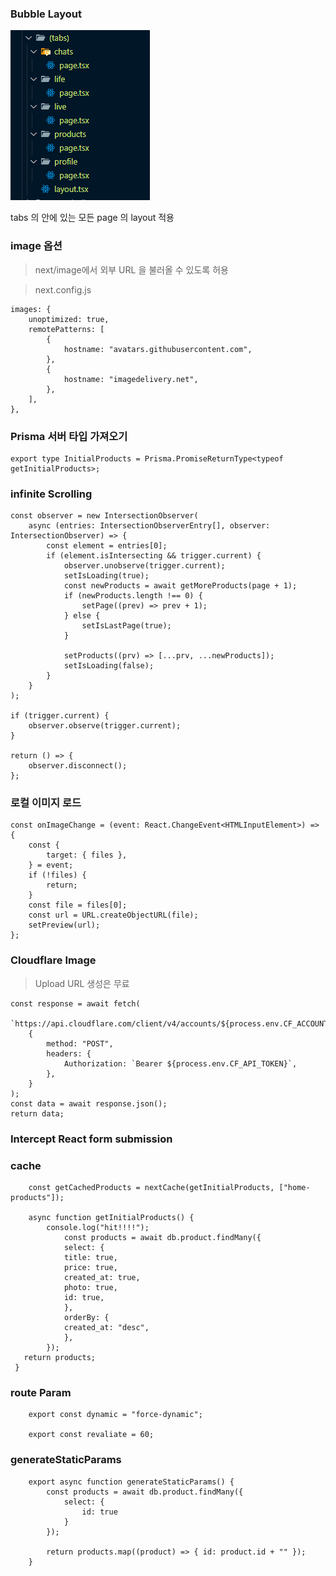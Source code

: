### Bubble Layout

![a](./img/bubble_layout.png)

tabs 의 안에 있는 모든 page 의 layout 적용

### image 옵션

> next/image에서 외부 URL 을 불러올 수 있도록 허용

> next.config.js

```TS
images: {
    unoptimized: true,
    remotePatterns: [
        {
            hostname: "avatars.githubusercontent.com",
        },
        {
            hostname: "imagedelivery.net",
        },
    ],
},
```

### Prisma 서버 타입 가져오기

```TS
export type InitialProducts = Prisma.PromiseReturnType<typeof getInitialProducts>;
```

### infinite Scrolling

```TS
const observer = new IntersectionObserver(
    async (entries: IntersectionObserverEntry[], observer: IntersectionObserver) => {
        const element = entries[0];
        if (element.isIntersecting && trigger.current) {
            observer.unobserve(trigger.current);
            setIsLoading(true);
            const newProducts = await getMoreProducts(page + 1);
            if (newProducts.length !== 0) {
                setPage((prev) => prev + 1);
            } else {
                setIsLastPage(true);
            }

            setProducts((prv) => [...prv, ...newProducts]);
            setIsLoading(false);
        }
    }
);

if (trigger.current) {
    observer.observe(trigger.current);
}

return () => {
    observer.disconnect();
};
```

### 로컬 이미지 로드

```TS
const onImageChange = (event: React.ChangeEvent<HTMLInputElement>) => {
    const {
        target: { files },
    } = event;
    if (!files) {
        return;
    }
    const file = files[0];
    const url = URL.createObjectURL(file);
    setPreview(url);
};
```

### Cloudflare Image

> Upload URL 생성은 무료

```TS
const response = await fetch(
    `https://api.cloudflare.com/client/v4/accounts/${process.env.CF_ACCOUNT_ID}/images/v2/direct_upload`,
    {
        method: "POST",
        headers: {
            Authorization: `Bearer ${process.env.CF_API_TOKEN}`,
        },
    }
);
const data = await response.json();
return data;
```

### Intercept React form submission

### cache

```TS
    const getCachedProducts = nextCache(getInitialProducts, ["home-products"]);

    async function getInitialProducts() {
        console.log("hit!!!!");
            const products = await db.product.findMany({
            select: {
            title: true,
            price: true,
            created_at: true,
            photo: true,
            id: true,
            },
            orderBy: {
            created_at: "desc",
            },
        });
   return products;
 }
```

### route Param

```TS
    export const dynamic = "force-dynamic";

    export const revaliate = 60;
```

### generateStaticParams

```TS
    export async function generateStaticParams() {
        const products = await db.product.findMany({
            select: {
                id: true
            }
        });

        return products.map((product) => { id: product.id + "" });
    }
```
